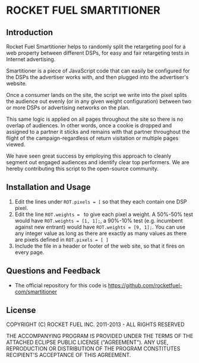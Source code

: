
ROCKET FUEL SMARTITIONER
========================


Introduction
------------

Rocket Fuel Smartitioner helps to randomly split the retargeting pool for a web property between different DSPs, for easy and fair retargeting tests in Internet advertising.

Smartitioner is a piece of JavaScript code that can easily be configured for the DSPs the advertiser works with, and then plugged into the advertiser's website. 

Once a consumer lands on the site, the script we write into the pixel splits the audience out evenly (or in any given weight configuration) between two or more DSPs or advertising networks on the plan.

This same logic is applied on all pages throughout the site so there is no overlap of audiences. In other words, once a cookie is dropped and assigned to a partner it sticks and remains with that partner throughout the flight of the campaign-regardless of return visitation or multiple pages viewed.

We have seen great success by employing this approach to cleanly segment out engaged audiences and identify clear top performers. We are hereby contributing this script to the open-source community.


Installation and Usage
----------------------

1. Edit the lines under `ROT.pixels = [` so that they each contain one DSP pixel.
2. Edit the line `ROT.weights = ` to give each pixel a weight. A 50%-50% test would have `ROT.weights = [1, 1];`, a 90%-10% test (e.g. incumbent against new entrant) would have `ROT.weights = [9, 1];`. You can use any integer value as long as there are exactly as many values as there are pixels defined in `ROT.pixels = [ ]`
3. Include the file in a header or footer of the web site, so that it fires on every page.

Questions and Feedback
----------------------

- The official repository for this code is <https://github.com/rocketfuel-com/smartitioner>

License
-------

COPYRIGHT (C) ROCKET FUEL INC. 2011-2013 - ALL RIGHTS RESERVED

THE ACCOMPANYING PROGRAM IS PROVIDED UNDER THE TERMS OF THE ATTACHED ECLIPSE PUBLIC LICENSE ("AGREEMENT"). ANY USE, REPRODUCTION OR DISTRIBUTION OF THE PROGRAM CONSTITUTES RECIPIENT'S ACCEPTANCE OF THIS AGREEMENT.



 